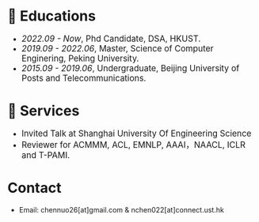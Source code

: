 


# 📖 Educations

<div class='paper-box-text' style="font-size: larger;" markdown="1">

- *2022.09 - Now*, Phd Candidate, DSA, HKUST.
- *2019.09 - 2022.06*, Master, Science of Computer Enginering, Peking University.
- *2015.09 - 2019.06*, Undergraduate,  Beijing University of Posts and Telecommunications.

</div>

# 🔧 Services

<div class='paper-box-text' style="font-size: larger;" markdown="1">
  
* Invited Talk at Shanghai University Of Engineering Science
* Reviewer for ACMMM, ACL, EMNLP, AAAI，NAACL, ICLR and T-PAMI.

</div>



# Contact
* Email: chennuo26[at]gmail.com & nchen022[at]connect.ust.hk

